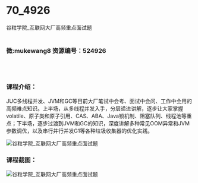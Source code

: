 # 70_4926
谷粒学院_互联网大厂高频重点面试题
<br/></br>
<h3>微:mukewang8 资源编号：524926</h3>
<br/></br>
<h3>课程介绍：</h3>
<p>JUC多线程并发、JVM和GC等目前大厂笔试中会考、<a title="查看与 面试 相关的文章" target="_blank">面试</a>中会问、工作中会用的高频难点知识。上半场，从多线程并发入手，分层递进讲解，逐步让大家掌握volatile、原子类和原子引用、CAS、ABA、Java锁机制、阻塞队列、线程池等重点；下半场，逐步过渡到JVM和GC的知识，深度讲解多种常见OOM异常和JVM参数调优，以及串行并行并发G1等各种垃圾收集器的优化实践。</p>
<p><img src="https://www.ko996.com/wp-content/uploads/img/2019/04/2-1-300x183.png" alt="谷粒学院_互联网大厂高频重点面试题"></p>
<h3>课程截图：</h3>
<p><img src="https://www.ko996.com/wp-content/uploads/img/2019/04/1-8.png" alt="谷粒学院_互联网大厂高频重点面试题"></p>
